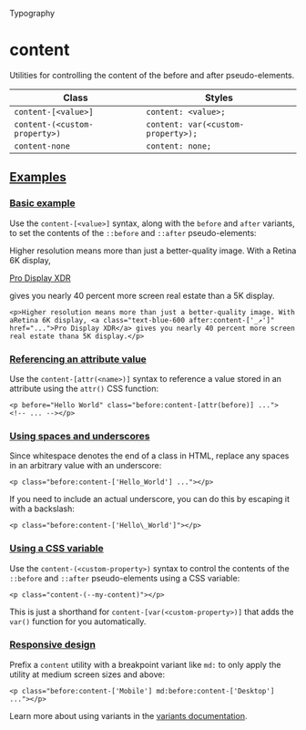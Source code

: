 <!--$-->

<!--/$-->

Typography

# content

Utilities for controlling the content of the before and after pseudo-elements.

| Class                         | Styles                             |
| ----------------------------- | ---------------------------------- |
| `content-[<value>]`           | `content: <value>;`                |
| `content-(<custom-property>)` | `content: var(<custom-property>);` |
| `content-none`                | `content: none;`                   |

## [Examples](#examples)

### [Basic example](#basic-example)

Use the `content-[<value>]` syntax, along with the `before` and `after` variants, to set the contents of the `::before` and `::after` pseudo-elements:

Higher resolution means more than just a better-quality image. With a Retina 6K display,

<!-- -->

[Pro Display XDR](https://www.apple.com/pro-display-xdr/)

<!-- -->

gives you nearly 40 percent more screen real estate than a 5K display.

```
<p>Higher resolution means more than just a better-quality image. With aRetina 6K display, <a class="text-blue-600 after:content-['_↗']" href="...">Pro Display XDR</a> gives you nearly 40 percent more screen real estate thana 5K display.</p>
```

### [Referencing an attribute value](#referencing-an-attribute-value)

Use the `content-[attr(<name>)]` syntax to reference a value stored in an attribute using the `attr()` CSS function:

```
<p before="Hello World" class="before:content-[attr(before)] ...">  <!-- ... --></p>
```

### [Using spaces and underscores](#using-spaces-and-underscores)

Since whitespace denotes the end of a class in HTML, replace any spaces in an arbitrary value with an underscore:

```
<p class="before:content-['Hello_World'] ..."></p>
```

If you need to include an actual underscore, you can do this by escaping it with a backslash:

```
<p class="before:content-['Hello\_World']"></p>
```

### [Using a CSS variable](#using-a-css-variable)

Use the `content-(<custom-property>)` syntax to control the contents of the `::before` and `::after` pseudo-elements using a CSS variable:

```
<p class="content-(--my-content)"></p>
```

This is just a shorthand for `content-[var(<custom-property>)]` that adds the `var()` function for you automatically.

### [Responsive design](#responsive-design)

Prefix <!-- -->a<!-- --> `content` utility<!-- --> <!-- -->with a breakpoint variant like `md:` to only apply the utility at <!-- -->medium<!-- --> <!-- -->screen sizes and above:

```
<p class="before:content-['Mobile'] md:before:content-['Desktop'] ..."></p>
```

Learn more about using variants in the [variants documentation](/docs/hover-focus-and-other-states).

<!--$-->

<!--/$-->
